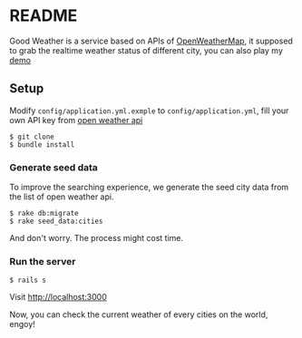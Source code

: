 # README

Good Weather is a service based on APIs of [OpenWeatherMap](https://openweathermap.org), it supposed to grab the realtime weather status of different city, you can also play my [demo](https://good-weather.herokuapp.com)


## Setup

Modify `config/application.yml.exmple` to `config/application.yml`, fill your own API key from [open weather api](http://openweathermap.org/api)

```
$ git clone
$ bundle install

```

### Generate seed data

To improve the searching experience, we generate the seed city data from the list of open weather api.

```
$ rake db:migrate
$ rake seed_data:cities
```

And don't worry. The process might cost time.

### Run the server

```
$ rails s
```
Visit [http://localhost:3000](http://localhost:3000)

Now, you can check the current weather of every cities on the world, engoy!
